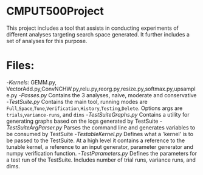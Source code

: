 # CMPUT500Project

This project includes a tool that assists in conducting experiments of different analyses targeting search space generated. It further includes a set of analyses for this purpose.

# Files:
-*Kernels:* GEMM.py, VectorAdd.py,ConvNCHW.py,relu.py,reorg.py,resize.py,softmax.py,upsample.py
-*Passes.py* Contains the 3 analyses, naive, moderate and conservative
-*TestSuite.py* Contains the main tool, running modes are `Full`,`Space`,`Tune`,`Verification`,`History`,`Testing`,`Delete`. Options args are `trials`,`variance-runs`, and `dims`
-*TestSuiteGraphs.py* Contains a utility for generating graphs based on the logs generated by TestSuite
-*TestSuiteArgParser.py* Parses the command line and generates variables to be consumed by TestSuite
-*TestableKernel.py* Defines what a 'kernel' is to be passed to the TestSuite. At a high level it contains a reference to the tunable kernel, a reference to an input generator, parameter generator and numpy verification function.
-*TestParameters.py* Defines the parameters for a test run of the TestSuite. Includes number of trial runs, variance runs, and dims.

